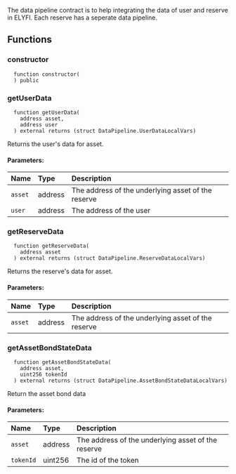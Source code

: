 
The data pipeline contract is to help integrating the data of user and reserve in ELYFI.
Each reserve has a seperate data pipeline.

## Functions
### constructor
```solidity
  function constructor(
  ) public
```




### getUserData
```solidity
  function getUserData(
    address asset,
    address user
  ) external returns (struct DataPipeline.UserDataLocalVars)
```

Returns the user's data for asset.

#### Parameters:
| Name | Type | Description                                                          |
| :--- | :--- | :------------------------------------------------------------------- |
|`asset` | address | The address of the underlying asset of the reserve
|`user` | address | The address of the user

### getReserveData
```solidity
  function getReserveData(
    address asset
  ) external returns (struct DataPipeline.ReserveDataLocalVars)
```

Returns the reserve's data for asset.

#### Parameters:
| Name | Type | Description                                                          |
| :--- | :--- | :------------------------------------------------------------------- |
|`asset` | address | The address of the underlying asset of the reserve

### getAssetBondStateData
```solidity
  function getAssetBondStateData(
    address asset,
    uint256 tokenId
  ) external returns (struct DataPipeline.AssetBondStateDataLocalVars)
```

Return the asset bond data

#### Parameters:
| Name | Type | Description                                                          |
| :--- | :--- | :------------------------------------------------------------------- |
|`asset` | address | The address of the underlying asset of the reserve
|`tokenId` | uint256 | The id of the token

